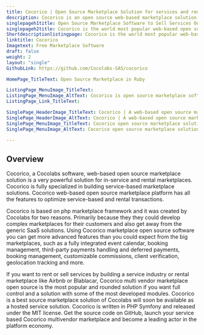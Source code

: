 ```yaml
---
title: Cocorico | Open Source Marketplace Solution for services and rentals.
description: Cocorico is an open source web-based marketplace solution specifically designed for selling services and rentals online. 
singlepageh1title: Open Source Marketplace Software to Sell Services Online.
singlepageh2title: Cocorico is the world most popular web-based open source marketplace solution, specifically designed for selling services and rentals online.
Shortdescriptionlistingpage: Cocorico is the world most popular web-based open source marketplace solution, specifically designed for selling services and rentals online.
linktitle: Cocorico
Imagetext: Free Marketplace Software
draft: false
weight: 2
layout: "single"
GithubLink: https://github.com/Cocolabs-SAS/cocorico

HomePage_TitleText: Open Source Marketplace in Ruby

ListingPage_MenuImage_TitleText: 
ListingPage_MenuImage_AltText: Cocorico is open source marketplace software
ListingPage_Link_TitleText: 

SinglePage_HeaderImage_TitleText: Cocorico | A web-based open source marketplace solution specifically designed for selling services and rentals online. 
SinglePage_HeaderImage_AltText: Cocorico | A web-based open source marketplace solution specifically designed for selling services and rentals online. 
SinglePage_MenuImage_TitleText: Cocorico open source marketplace solution has all the features to optimize rental and service-based transactions.
SinglePage_MenuImage_AltText: Cocorico open source marketplace solution has all the features to optimize rental and service-based transactions.

---
```


## **Overview**

Cocorico, a Cocolabs software, web-based open source marketplace solution is a very powerful solution for in-service and rental marketplaces. Cocorico is fully specialized in building service-based marketplace solutions. Cocorico web-based open source marketplace platform has all the features to optimize service-based and rental transactions.

Cocorico is based on php marketplace framework and it was created by Cocolabs for two reasons. Primarily because they they could develop complex marketplaces for their customers and also get away from the generic SaaS solutions. Using Cocorico marketplace open source software you can get more advanced features than you could expect from the big marketplaces, such as a fully integrated event calendar, booking management, third-party payments handling and deferred payments, booking management, customizable commissions, client verification, geolocation tracking and more.

If you want to rent or sell services by building a service industry or rental marketplace like Airbnb or Blablacar, Cocorico multi vendor marketplace open source is the most popular and rounded solution if you want full control and a solution with some of the most developed modules. Cocorico is a best source marketplace solution of Cocolabs will soon be available as a hosted service solution. Cocorico is written in PHP Symfony and released under the MIT license. Get the source code on GitHub, launch your service based Cocorico multivendor marketplace and become a leading actor in the platform economy.